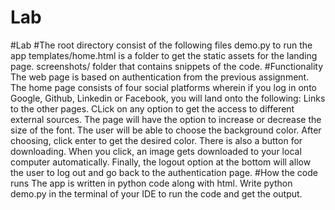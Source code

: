 # Lab
#Lab #The root directory consist of the following files demo.py to run the app templates/home.html is a folder to get the static assets for the landing page. screenshots/ folder that contains snippets of the code. #Functionality The web page is based on authentication from the previous assignment. The home page consists of four social platforms wherein if you log in onto Google, Github, Linkedin or Facebook, you will land onto the following: Links to the other pages. CLick on any option to get the access to different external sources. The page will have the option to increase or decrease the size of the font. The user will be able to choose the background color. After choosing, click enter to get the desired color. There is also a button for downloading. When you click, an image gets downloaded to your local computer automatically. Finally, the logout option at the bottom will allow the user to log out and go back to the authentication page. #How the code runs The app is written in python code along with html. Write python demo.py in the terminal of your IDE to run the code and get the output.
